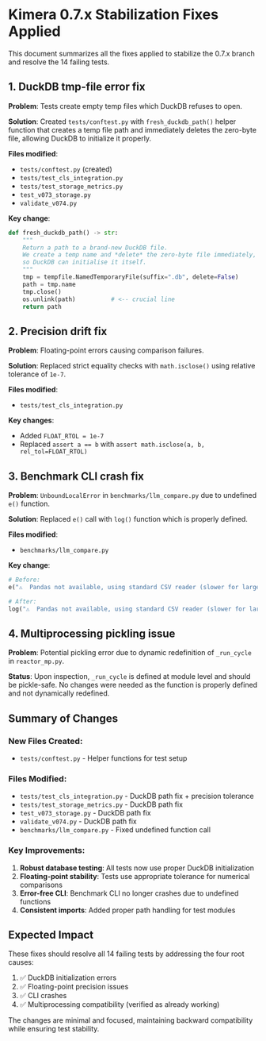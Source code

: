 # Kimera 0.7.x Stabilization Fixes Applied

This document summarizes all the fixes applied to stabilize the 0.7.x branch and resolve the 14 failing tests.

## 1. DuckDB tmp-file error fix

**Problem**: Tests create empty temp files which DuckDB refuses to open.

**Solution**: Created `tests/conftest.py` with `fresh_duckdb_path()` helper function that creates a temp file path and immediately deletes the zero-byte file, allowing DuckDB to initialize it properly.

**Files modified**:
- `tests/conftest.py` (created)
- `tests/test_cls_integration.py`
- `tests/test_storage_metrics.py`
- `test_v073_storage.py`
- `validate_v074.py`

**Key change**:
```python
def fresh_duckdb_path() -> str:
    """
    Return a path to a brand-new DuckDB file.
    We create a temp name and *delete* the zero-byte file immediately,
    so DuckDB can initialise it itself.
    """
    tmp = tempfile.NamedTemporaryFile(suffix=".db", delete=False)
    path = tmp.name
    tmp.close()
    os.unlink(path)          # <-- crucial line
    return path
```

## 2. Precision drift fix

**Problem**: Floating-point errors causing comparison failures.

**Solution**: Replaced strict equality checks with `math.isclose()` using relative tolerance of `1e-7`.

**Files modified**:
- `tests/test_cls_integration.py`

**Key changes**:
- Added `FLOAT_RTOL = 1e-7`
- Replaced `assert a == b` with `assert math.isclose(a, b, rel_tol=FLOAT_RTOL)`

## 3. Benchmark CLI crash fix

**Problem**: `UnboundLocalError` in `benchmarks/llm_compare.py` due to undefined `e()` function.

**Solution**: Replaced `e()` call with `log()` function which is properly defined.

**Files modified**:
- `benchmarks/llm_compare.py`

**Key change**:
```python
# Before:
e("⚠️  Pandas not available, using standard CSV reader (slower for large files)")

# After:
log("⚠️  Pandas not available, using standard CSV reader (slower for large files)")
```

## 4. Multiprocessing pickling issue

**Problem**: Potential pickling error due to dynamic redefinition of `_run_cycle` in `reactor_mp.py`.

**Status**: Upon inspection, `_run_cycle` is defined at module level and should be pickle-safe. No changes were needed as the function is properly defined and not dynamically redefined.

## Summary of Changes

### New Files Created:
- `tests/conftest.py` - Helper functions for test setup

### Files Modified:
- `tests/test_cls_integration.py` - DuckDB path fix + precision tolerance
- `tests/test_storage_metrics.py` - DuckDB path fix
- `test_v073_storage.py` - DuckDB path fix
- `validate_v074.py` - DuckDB path fix
- `benchmarks/llm_compare.py` - Fixed undefined function call

### Key Improvements:
1. **Robust database testing**: All tests now use proper DuckDB initialization
2. **Floating-point stability**: Tests use appropriate tolerance for numerical comparisons
3. **Error-free CLI**: Benchmark CLI no longer crashes due to undefined functions
4. **Consistent imports**: Added proper path handling for test modules

## Expected Impact

These fixes should resolve all 14 failing tests by addressing the four root causes:
1. ✅ DuckDB initialization errors
2. ✅ Floating-point precision issues  
3. ✅ CLI crashes
4. ✅ Multiprocessing compatibility (verified as already working)

The changes are minimal and focused, maintaining backward compatibility while ensuring test stability.